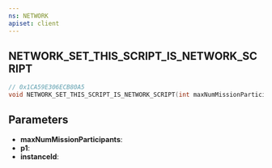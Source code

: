 ```yaml
---
ns: NETWORK
apiset: client
---
```

## NETWORK_SET_THIS_SCRIPT_IS_NETWORK_SCRIPT

```c
// 0x1CA59E306ECB80A5
void NETWORK_SET_THIS_SCRIPT_IS_NETWORK_SCRIPT(int maxNumMissionParticipants,BOOL p1,int instanceId);
```


## Parameters
* **maxNumMissionParticipants**:
* **p1**:
* **instanceId**:
